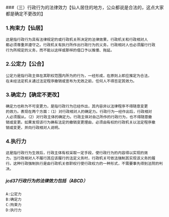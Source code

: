 ###（三）行政行为的法律效力【仙人居住的地方，公众都说是合法的，这点大家都是确定不更改的】
### 1.拘束力【仙居】
    这是指行政行为具有法律规定的或行政机关所决定的法律效果，行政机关和行政相对人
    都必须尊重并遵守之。行政机关有执行所作出行政行为的义务，行政相对人也必须履行行政
    行为所规定的义务，而不能以这样或那样的借口予以推倭、拖延。
    
### 2.公定力【公合】
    公定力是指行政主体在其职权范围内所为的行为，一经形成，在原则上即应推定为合法，
    在未经法定机关通过法定程序撤销或宣布为无效之前，任何人不得否定其效力。
    
### 3.确定力【确定不更改】
    确定力也称为不可变更力，是指行政行为已经作出，其内容非以法律程序不得随意变更
    的效力。表现在两个方面：（1）对行政相对人的确定力。行政行为一经作出后，行政相对
    人必须服从。（2）对行政主体的确定力。行政主体对自己所作的行政行为，也不得随意撤
    销或变更。如果发现该行为确有法定的撤销变更理由，必须由有权的行政机关以法定程序撤
    销或变更，并向行政相对人说明。
    
### 4.执行力
    这是指行政行为生效后，行政主体有权采取一定手段，使行政行为的内容得以实现的效
    力。当行政相对人不履行其应该履行的法定义务时，行政机关可依法强制其实现该义务的履
    行。这种行政强制执行是由行政机关依职权行使行政权力的一种形式，不需要事先得到法院的判决。


##### jcd37行政行为的法律效力包括（ABCD）
    A:公定力
    B:确定力
    C:拘束力
    D:执行力


























